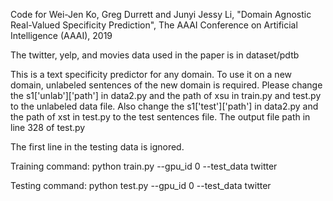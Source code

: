 Code for
Wei-Jen Ko, Greg Durrett and Junyi Jessy Li, "Domain Agnostic Real-Valued Specificity Prediction", The AAAI Conference on Artificial Intelligence (AAAI), 2019

The twitter, yelp, and movies data used in the paper is in dataset/pdtb

This is a text specificity predictor for any domain. 
To use it on a new domain, unlabeled sentences of the new domain is required.
Please change the s1['unlab']['path'] in data2.py and the path of xsu in train.py and test.py to the unlabeled data file.
Also change the s1['test']['path'] in data2.py and the path of xst in test.py to the test sentences file.
The output file path in line 328 of test.py

The first line in the testing data is ignored.


Training command:
python train.py  --gpu_id 0 --test_data twitter

Testing command:
python test.py  --gpu_id 0 --test_data twitter
